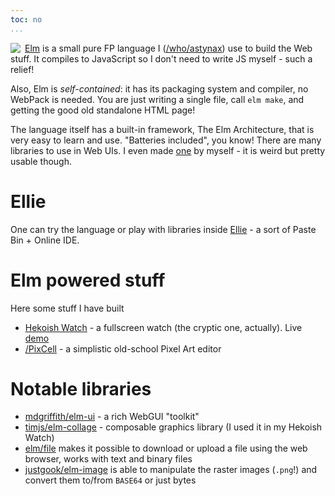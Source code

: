 ```yaml
---
toc: no
...
```


<img src="https://avatars3.githubusercontent.com/u/20698192?s=64&v=4" style="float: left; margin-right: 0.5em;">

[Elm](https://elm-lang.org/) is a small pure FP language I ([/who/astynax]()) use to build the Web stuff. It compiles to JavaScript so I don't need to write JS myself - such a relief!

Also, Elm is *self-contained*: it has its packaging system and compiler, no WebPack is needed. You are just writing a single file, call `elm make`, and getting the good old standalone HTML page!

The language itself has a built-in framework, The Elm Architecture, that is very easy to learn and use. "Batteries included", you know! There are many libraries to use in Web UIs. I even made [one](https://github.com/astynax/tea-combine/) by myself - it is weird but pretty usable though.

# Ellie

One can try the language or play with libraries inside [Ellie](https://ellie-app.com) - a sort of Paste Bin + Online IDE.

# Elm powered stuff

Here some stuff I have built

- [Hekoish Watch](https://github.com/astynax/elm-hekoish-watch/) - a fullscreen watch (the cryptic one, actually). Live [demo](https://astynax.me/elm-hekoish-watch/)
- [/PixCell]() - a simplistic old-school Pixel Art editor

# Notable libraries

- [mdgriffith/elm-ui](https://package.elm-lang.org/packages/mdgriffith/elm-ui/latest/) - a rich WebGUI "toolkit"
- [timjs/elm-collage](https://package.elm-lang.org/packages/timjs/elm-collage/latest/) - composable graphics library (I used it in my Hekoish Watch)
- [elm/file](https://package.elm-lang.org/packages/elm/file/latest/) makes it possible to download or upload a file using the web browser, works with text and binary files
- [justgook/elm-image](https://package.elm-lang.org/packages/justgook/elm-image/latest/) is able to manipulate the raster images (`.png`!) and convert them to/from `BASE64` or just bytes